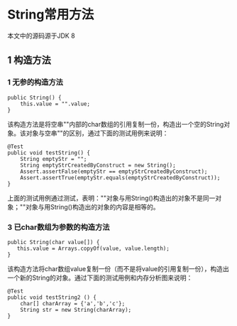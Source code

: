 # String常用方法
  本文中的源码源于JDK 8
## 1 构造方法
### 1 无参的构造方法
    public String() {
        this.value = "".value;
    }
  该构造方法是将空串""内部的char数组的引用复制一份，构造出一个空的String对象。该对象与空串""的区别，通过下面的测试用例来说明：

    @Test
    public void testString() {
        String emptyStr = "";
        String emptyStrCreatedByConstruct = new String();
        Assert.assertFalse(emptyStr == emptyStrCreatedByConstruct);
        Assert.assertTrue(emptyStr.equals(emptyStrCreatedByConstruct));
    }

  上面的测试用例通过测试，表明：""对象与用String()构造出的对象不是同一对象；""对象与用String()构造出的对象的内容是相等的。
### 3 已char数组为参数的构造方法
    public String(char value[]) {
       this.value = Arrays.copyOf(value, value.length);
    }
该构造方法将char数组value复制一份（而不是将value的引用复制一份），构造出一个新的String的对象。通过下面的测试用例和内存分析图来说明：

    @Test
    public void testString2 () {
        char[] charArray = {'a','b','c'};
        String str = new String(charArray);
    }
